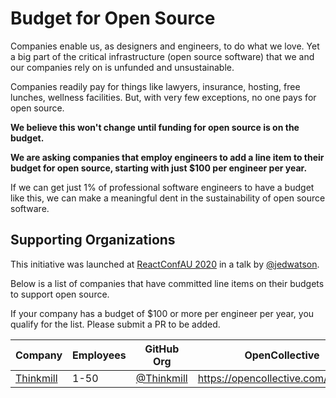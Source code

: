 # Budget for Open Source

Companies enable us, as designers and engineers, to do what we love. Yet a big part of the critical infrastructure (open source software) that we and our companies rely on is unfunded and unsustainable.

Companies readily pay for things like lawyers, insurance, hosting, free lunches, wellness facilities. But, with very few exceptions, no one pays for open source.

**We believe this won't change until funding for open source is on the budget.**

**We are asking companies that employ engineers to add a line item to their budget for open source, starting with just \$100 per engineer per year.**

If we can get just 1% of professional software engineers to have a budget like this, we can make a meaningful dent in the sustainability of open source software.

## Supporting Organizations

This initiative was launched at [ReactConfAU 2020](https://reactconfau.com/) in a talk by [@jedwatson](https://twitter.com/jedwatson).

Below is a list of companies that have committed line items on their budgets to support open source.

If your company has a budget of \$100 or more per engineer per year, you qualify for the list. Please submit a PR to be added.

| Company                               | Employees | GitHub Org                                 | OpenCollective                       |
| ------------------------------------- | --------- | ------------------------------------------ | ------------------------------------ |
| [Thinkmill](https://thinkmill.com.au) | 1-50      | [@Thinkmill](https://github.com/Thinkmill) | https://opencollective.com/thinkmill |
